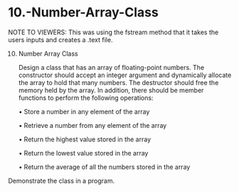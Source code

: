 # 10.-Number-Array-Class

NOTE TO VIEWERS: This was using the fstream method that it takes the users inputs and creates a .text file.

10.    Number Array Class 

       Design a class that has an array of floating-point numbers. The constructor should accept an integer
       argument and dynamically allocate the array to hold that many numbers. The destructor should free the
       memory held by the array. In addition, there should be member functions to perform the following operations:  
       
       •  Store a number in any element of the array
       
       •  Retrieve a number from any element of the array 
       
       •  Return the highest value stored in the array 
       
       •  Return the lowest value stored in the array 
       
       •  Return the average of all the numbers stored in the array   
       
 Demonstrate the class in a program. 
 
